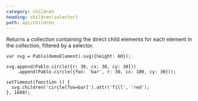 ```yaml
---
category: children
heading: children(selector)
path: api/children
---
```



Returns a collection containing the direct child elements for each element in the collection, filtered by a selector.

    var svg = Pablo(demoElement).svg({height: 60});

    svg.append(Pablo.circle({r: 30, cx: 30, cy: 30}))
        .append(Pablo.circle({foo: 'bar', r: 30, cx: 100, cy: 30}));

    setTimeout(function () {
      svg.children('circle[foo=bar]').attr('fill', 'red');
    }, 1600);


